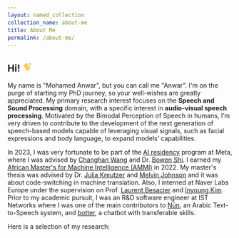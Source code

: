 ```yaml
---
layout: named_collection
collection_name: about-me
title: About Me
permalink: /about-me/
---
```


<div>
<h2>Hi! <img width=22 src="https://github.com/Anwarvic/Anwarvic/blob/master/assets/hi.gif?raw=true"></h2>

My name is "Mohamed Anwar", but you can call me "Anwar". I'm on the purge of starting
my PhD journey, so your well-wishes are greatly appreciated. My primary research
interest focuses on the <strong>Speech and Sound Processing</strong> domain,
with a specific interest in <strong>audio-visual speech processing</strong>.
Motivated by the Bimodal Perception of Speech in humans, I’m very driven to
contribute to the development of the next generation of speech-based models
capable of leveraging visual signals, such as facial expressions and body
language, to expand models’ capabilities.

In 2023, I was very fortunate to be part of the
[AI residency](https://ai.meta.com/join-us/residency-program/) program at Meta,
where I was advised by [Changhan Wang](https://www.changhan.me/) and Dr.
[Bowen Shi](https://home.ttic.edu/~bshi/).
I earned my [African Master's for Machine Intelligence (AMMI)](https://aimsammi.org/)
in 2022. My master's thesis was advised by Dr. [Julia Kreutzer](https://juliakreutzer.github.io/)
and [Melvin Johnson](https://research.google/people/melvin-johnson/) and it was
about code-switching in machine translation. Also, I interned at Naver Labs
Europe under the supervision on Prof.
[Laurent Besacier](https://europe.naverlabs.com/people_user_naverlabs/laurent-besacier/)
and [Inyoung Kim](https://europe.naverlabs.com/people_user_naverlabs/Inyoung-Kim).
Prior to my academic pursuit, I was an R&D software engineer at IST Networks
where I was one of the main contributors to [Nūn](https://www.istnetworks.com/nun-studio/),
an Arabic Text-to-Speech system, and [botter](https://botter.io/), a chatbot
with transferable skills.

Here is a selection of my research:

<br>